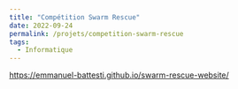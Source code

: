 ```yaml
---
title: "Compétition Swarm Rescue"
date: 2022-09-24
permalink: /projets/competition-swarm-rescue
tags:
  - Informatique
---
```


https://emmanuel-battesti.github.io/swarm-rescue-website/ 